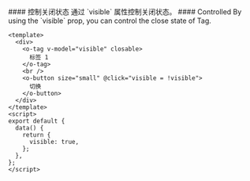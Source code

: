 <cn>
#### 控制关闭状态
通过 `visible` 属性控制关闭状态。
</cn>

<us>
#### Controlled
By using the `visible` prop, you can control the close state of Tag.
</us>

```vue
<template>
  <div>
    <o-tag v-model="visible" closable>
      标签 1
    </o-tag>
    <br />
    <o-button size="small" @click="visible = !visible">
      切换
    </o-button>
  </div>
</template>
<script>
export default {
  data() {
    return {
      visible: true,
    };
  },
};
</script>
```
